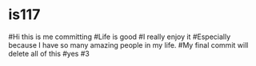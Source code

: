 # is117
#Hi this is me committing
#Life is good
#I really enjoy it
#Especially because I have so many amazing people in my life.
#My final commit will delete all of this
#yes
#3